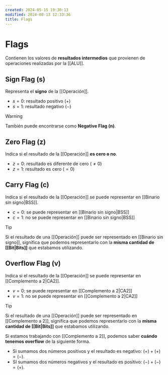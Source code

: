 ```yaml
---
created: 2024-05-15 19:30:13
modified: 2024-08-13 12:33:36
title: Flags
---
```


# Flags

Contienen los valores de **resultados intermedios** que provienen de operaciones realizadas por la [[ALU]].

## Sign Flag (s)

Representa el **signo** de la [[Operación]].

- $s = 0$: resultado positivo ($+$)
- $s = 1$: resultado negativo ($-$)

> [!warning]
> También puede encontrarse como **Negative Flag (n)**.

## Zero Flag (z)

Indica si el resultado de la [[Operación]] **es cero o no**.

- $z = 0$: resultado es diferente de cero ($\neq 0$)
- $z = 1$: resultado es cero ($= 0$)

## Carry Flag (c)

Indica si el resultado de la [[Operación]] se puede representar en [[Binario sin signo|BSS]].

- $c = 0$: se puede representar en [[Binario sin signo|BSS]]
- $c = 1$: no se puede representar en [[Binario sin signo|BSS]]

> [!tip]
> Si el resultado de una [[Operación]] puede ser representado en [[Binario sin signo]], significa que podemos representarlo con la **misma cantidad de [[Bit|Bits]]** que estabamos utilizando.

## Overflow Flag (v)

Indica si el resultado de la [[Operación]] se puede representar en [[Complemento a 2|CA2]].

- $v = 0$: se puede representar en [[Complemento a 2|CA2]]
- $v = 1$: no se puede representar en [[Complemento a 2|CA2]]

> [!tip]
> Si el resultado de una [[Operación]] puede ser representado en [[Complemento a 2]], significa que podemos representarlo con la **misma cantidad de [[Bit|Bits]]** que estabamos utilizando.

Si estamos trabajando con [[Complemento a 2]], podemos saber **cuándo tenemos overflow** de la siguiente forma.

- Si sumamos dos números positivos y el resultado es negativo: $(+) + (+) = (-)$.
- SI sumamos dos números negativos y el resultado es positivo: $(-) + (-) = (+)$.
